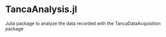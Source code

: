 # TancaAnalysis.jl
Julia package to analyze the data recorded with the TancaDataAcquisition package
